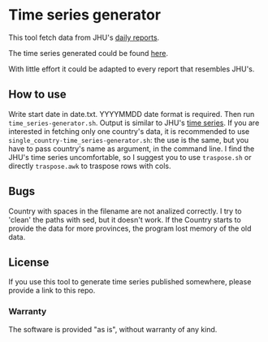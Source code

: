 # Time series generator

This tool fetch data from JHU's [daily reports](https://github.com/CSSEGISandData/COVID-19/tree/master/csse_covid_19_data/csse_covid_19_daily_reports).

The time series generated could be found [here](https://github.com/G-Lorenz/covid19-time_series).

With little effort it could be adapted to every report that resembles JHU's.

## How to use
Write start date in date.txt. YYYYMMDD date format is required.
Then run `time_series-generator.sh`. Output is similar to JHU's [time series](https://github.com/CSSEGISandData/COVID-19/tree/master/csse_covid_19_data/csse_covid_19_time_series).
If you are interested in fetching only one country's data, it is recommended to use `single_country-time_series-generator.sh`: the use is the same, but you have to pass country's name as argument, in the command line.
I find the JHU's time series uncomfortable, so I suggest you to use `traspose.sh` or directly `traspose.awk` to traspose rows with cols.

## Bugs
Country with spaces in the filename are not analized correctly. I try to 'clean' the paths with sed, but it doesn't work.
If the Country starts to provide the data for more provinces, the program lost memory of the old data.

## License
If you use this tool to generate time series published somewhere, please provide a link to this repo.

### Warranty
The software is provided "as is", without warranty of any kind.
